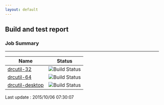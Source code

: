 ```yaml
---
layout: default
---
```

## Build and test report
### Job Summary
___
  
|Name|Status|
|---|---|
|[drcutil-32](http://jenkinshrg.github.io/drcutil-32)|![Build Status](http://jenkinshrg.github.io/drcutil-32/badge.svg)|
|[drcutil-64](http://jenkinshrg.github.io/drcutil-64)|![Build Status](http://jenkinshrg.github.io/drcutil-64/badge.svg)|
|[drcutil-desktop](http://jenkinshrg.github.io/drcutil-desktop)|![Build Status](http://jenkinshrg.github.io/drcutil-desktop/badge.svg)|
  
Last update : 2015/10/06 07:30:07
